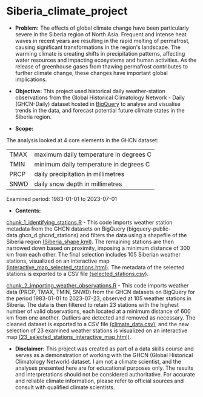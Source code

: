 # Siberia_climate_project

-   **Problem:** The effects of global climate change have been particularly severe in the Siberia region of North Asia. Frequent and intense heat waves in recent years are resulting in the rapid melting of permafrost, causing significant transformations in the region's landscape. The warming climate is creating shifts in precipitation patterns, affecting water resources and impacting ecosystems and human activities. As the release of greenhouse gases from thawing permafrost contributes to further climate change, these changes have important global implications.

-   **Objective:** This project used historical daily weather-station observations from the Global Historical Climatology Network - Daily (GHCN-Daily) dataset hosted in [BigQuery](https://cloud.google.com/blog/products/gcp/global-historical-daily-weather-data-now-available-in-bigquery) to analyse and visualise trends in the data, and forecast potential future climate states in the Siberia region.

-   **Scope:**

The analysis looked at 4 core elements in the GHCN dataset:

|      |                                         |
|------|-----------------------------------------|
| TMAX | maximum daily temperature in degrees C  |
| TMIN | minimum daily temperature in degrees C  |
| PRCP | daily precipitation in millimetres      |
| SNWD | daily snow depth in millimetres         |

Examined period: 1983-01-01 to 2023-07-01

- **Contents:**

[chunk_1_identifying_stations.R](chunk_1_identifying_stations.R) - This code imports weather station metadata from the GHCN datasets on BigQuery (bigquery-public-data.ghcn_d.ghcnd_stations) and filters the data using a shapefile of the Siberia region [(Siberia_shape.kml)](Siberia_shape.kml). The remaining stations are then narrowed down based on proximity, imposing a minimum distance of 300 km from each other. The final selection includes 105 Siberian weather stations, visualized on an interactive map [(interactive_map_selected_stations.html)](outputs/interactive_map_selected_stations.html). The metadata of the selected stations is exported to a CSV file [(selected_stations.csv)](outputs/selected_stations.csv).

[chunk_2_importing_weather_observations.R](chunk_2_importing_weather_observations.R) - This code imports weather data (PRCP, TMAX, TMIN, SNWD) from the GHCN datasets on BigQuery for the period 1983-01-01 to 2023-07-23, observed at 105 weather stations in Siberia. The data is then filtered to retain 23 stations with the highest number of valid observations, each located at a minimum distance of 600 km from one another. Outliers are detected and removed as necessary. The cleaned dataset is exported to a CSV file [(climate_data.csv)](outputs/climate_data.csv), and the new selection of 23 examined weather stations is visualized on an interactive map [(23_selected_stations_interactive_map.html)](outputs/23_selected_stations_interactive_map.html).

-  **Disclaimer:** This project was created as part of a data skills course and serves as a demonstration of working with the GHCN (Global Historical Climatology Network) dataset. I am not a climate scientist, and the analyses presented here are for educational purposes only. The results and interpretations should not be considered authoritative. For accurate and reliable climate information, please refer to official sources and consult with qualified climate scientists.


